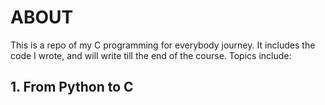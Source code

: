 # ABOUT
This is a repo of my C programming for everybody journey. 
It includes the code I wrote, and will write till the end of the course.
Topics include:

## 1. From Python to C